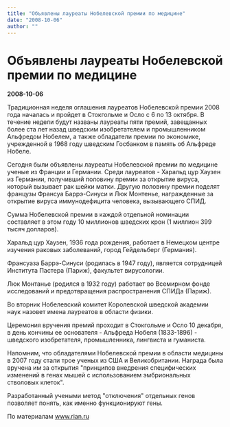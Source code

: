 ```yaml
---
title: "Объявлены лауреаты Нобелевской премии по медицине"
date: "2008-10-06"
author: ""
---
```


# Объявлены лауреаты Нобелевской премии по медицине

**2008-10-06** 

Традиционная неделя оглашения лауреатов Нобелевской премии 2008 года началась и пройдет в Стокгольме и Осло с 6 по 13 октября. В течение недели будут названы лауреаты пяти премий, завещанных более ста лет назад шведским изобретателем и промышленником Альфредом Нобелем, а также обладатели премии по экономике, учрежденной в 1968 году шведским Госбанком в память об Альфреде Нобеле.

Сегодня были объявлены лауреаты Нобелевской премии по медицине ученые из Франции и Германии. Среди лауреатов - Харальд цур Хаузен из Германии, получивший половину премии за открытие вируса, который вызывает рак шейки матки. Другую половину премии поделят французы Франсуа Баррэ-Синуси и Люк Монтенье, награжденные за открытие вируса иммунодефицита человека, вызывающего СПИД.

Сумма Нобелевской премии в каждой отдельной номинации составляет в этом году 10 миллионов шведских крон (1 миллион 399 тысяч долларов).

Харальд цур Хаузен, 1936 года рождения, работает в Немецком центре изучения раковых заболеваний, город Гейдельберг (Германия).

Франсуаза Баррэ-Синуси (родилась в 1947 году), является сотрудницей Института Пастера (Париж), факультет вирусологии.

Люк Монтанье (родился в 1932 году) работает во Всемирном фонде исследований и предотвращения распространения СПИДа (Париж).

Во вторник Нобелевский комитет Королевской шведской академии наук назовет имена лауреатов в области физики.

Церемония вручения премий проходит в Стокгольме и Осло 10 декабря, в день кончины ее основателя - Альфреда Нобеля (1833-1896) - шведского изобретателя, промышленника, лингвиста и гуманиста.

Напомним, что обладателями Нобелевской премии в области медицины в 2007 году стали трое ученых из США и Великобритании. Награда была вручена им за открытия "принципов внедрения специфических изменений в генах мышей с использованием эмбриональных стволовых клеток".

Разработанный учеными метод "отключения" отдельных генов позволяет понять, как именно функционируют гены.

По материалам www.rian.ru